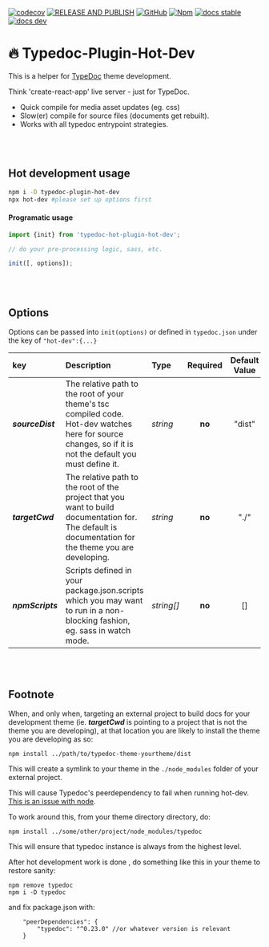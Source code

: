 [![codecov](https://codecov.io/gh/citkane/typedoc-plugin-hot-dev/branch/main/graph/badge.svg?token=GXPS7CMTXP)](https://codecov.io/gh/citkane/typedoc-plugin-hot-dev)
[![RELEASE AND PUBLISH](https://github.com/citkane/typedoc-plugin-hot-dev/actions/workflows/release.yml/badge.svg)](https://github.com/citkane/typedoc-plugin-hot-dev/actions/workflows/release.yml)
[![GitHub](https://badgen.net/badge/icon/github?icon=github&label)](https://github.com/citkane/typedoc-plugin-hot-dev)
[![Npm](https://badgen.net/badge/icon/npm?icon=npm&label)](https://npmjs.com/package/typedoc-plugin-hot-dev)
[![docs stable](https://img.shields.io/badge/docs-stable-teal.svg)](https://citkane.github.io/typedoc-plugin-hot-dev/stable)
[![docs dev](https://img.shields.io/badge/docs-dev-teal.svg)](https://citkane.github.io/typedoc-plugin-hot-dev/dev)

# 🔥 Typedoc-Plugin-Hot-Dev
This is a helper for [TypeDoc](https://typedoc.org/) theme development.  

Think 'create-react-app' live server - just for TypeDoc.
- Quick compile for media asset updates (eg. css)
- Slow(er) compile for source files (documents get rebuilt).
- Works with all typedoc entrypoint strategies.

<br /><br />
## Hot development usage
```bash
npm i -D typedoc-plugin-hot-dev
npx hot-dev #please set up options first
```
#### Programatic usage
```ts
import {init} from 'typedoc-hot-plugin-hot-dev';

// do your pre-processing logic, sass, etc.

init([, options]);

```

<br /><br />
## Options
Options can be passed into `init(options)` or defined in `typedoc.json` under the key of `"hot-dev":{...}`

| key  | Description | Type | Required | Default Value |
| :--- | :---------- | :--- | :------: | :-----------: |
| ***sourceDist*** | The relative path to the root of your theme's tsc compiled code. Hot-dev watches here for source changes, so if it is not the default you must define it. | *string* | **no** | "dist" |
| ***targetCwd*** | The relative path to the root of the project that you want to build documentation for. The default is documentation for the theme you are developing. | *string* | **no** | "./" |
| ***npmScripts*** | Scripts defined in your package.json.scripts which you may want to run in a non-blocking fashion, eg. sass in watch mode. | *string[]* | **no** | [] |

<br /><br />
## Footnote
When, and only when, targeting an external project to build docs for your development theme (ie. ***targetCwd*** is pointing to a project that is not the theme you are developing), at that location you are likely to install the theme you are developing as so:
```
npm install ../path/to/typedoc-theme-yourtheme/dist
```

This will create a symlink to your theme in the `./node_modules` folder of your external project. 

This will cause Typedoc's peerdependency to fail when running hot-dev. [This is an issue with node](https://github.com/npm/npm/issues/5875).

To work around this, from your theme directory directory, do:
```
npm install ../some/other/project/node_modules/typedoc
```
This will ensure that typedoc instance is always from the highest level.

After hot development work is done , do something like this in your theme to restore sanity:
```
npm remove typedoc
npm i -D typedoc
```
and fix package.json with:
```jsonc
	"peerDependencies": {
		"typedoc": "^0.23.0" //or whatever version is relevant
	}
```